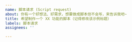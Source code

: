 ```yaml
---
name: 脚本请求 (Script request)
about: 你有一个好想法、好需求，想要做成脚本但不会写，来告诉我吧~
title: 希望制作一个 XX 功能的脚本（记得修改该示例标题）
labels: 脚本请求
assignees: ''

---
```


<!-- [此处为注释说明] 请详细描述 脚本功能 及 预期目标，如果能提供 示例/截图/代码 就更好了 -->
